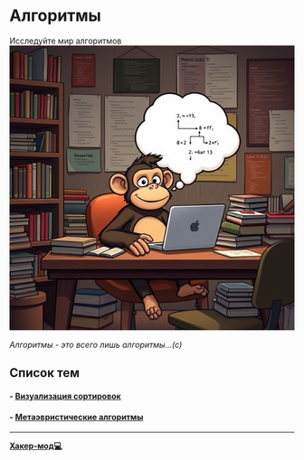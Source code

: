 # <div class="animate__animated animate__bounce">Алгоритмы</div>
<link rel="stylesheet" href="https://cdnjs.cloudflare.com/ajax/libs/animate.css/4.1.1/animate.min.css">

Исследуйте мир алгоритмов
![monkey](images/monk.png)

_Алгоритмы - это всего лишь алгоритмы...(с)_

## Список тем
#### - [Визуализация сортировок](visualization.md)
#### - [Метаэвристические алгоритмы](metaheuristic.md)




---

**[Хакер-мод💻](..//hacking/hacking.md)**


